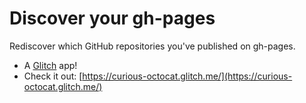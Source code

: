 Discover your gh-pages
=================

Rediscover which GitHub repositories you've published on gh-pages.

- A [Glitch](https://glitch.com/about)  app!
- Check it out: [https://curious-octocat.glitch.me/](https://curious-octocat.glitch.me/)